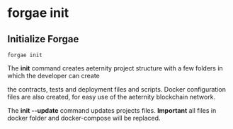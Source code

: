 # forgae init

## Initialize Forgae

```text
forgae init
```

The **init** command creates aeternity project structure with a few folders in which the developer can create

the contracts, tests and deployment files and scripts. Docker configuration files are also created, for easy use of the aeternity blockchain network.

The **init --update** command updates projects files. **Important** all files in docker folder and docker-compose will be replaced.

